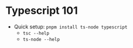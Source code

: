 # Typescript 101

- Quick setup: `pnpm install ts-node typescript`
  - `tsc --help`
  - `ts-node --help`
